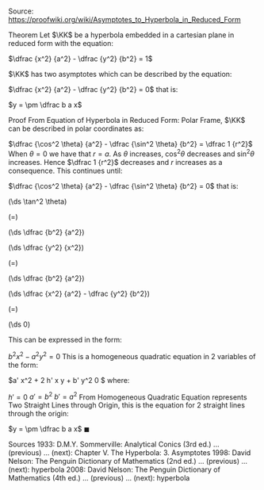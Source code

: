 # 

Source: https://proofwiki.org/wiki/Asymptotes_to_Hyperbola_in_Reduced_Form

Theorem
Let $\KK$ be a hyperbola embedded in a cartesian plane in reduced form with the equation:

$\dfrac {x^2} {a^2} - \dfrac {y^2} {b^2} = 1$

$\KK$ has two asymptotes which can be described by the equation:

$\dfrac {x^2} {a^2} - \dfrac {y^2} {b^2} = 0$
that is: 

$y = \pm \dfrac b a x$


Proof
From Equation of Hyperbola in Reduced Form: Polar Frame, $\KK$ can be described in polar coordinates as:

$\dfrac {\cos^2 \theta} {a^2} - \dfrac {\sin^2 \theta} {b^2} = \dfrac 1 {r^2}$
When $\theta = 0$ we have that $r = a$.
As $\theta$ increases, $\cos^2 \theta$ decreases and $\sin^2 \theta$ increases.
Hence $\dfrac 1 {r^2}$ decreases and $r$ increases as a consequence.
This continues until:

$\dfrac {\cos^2 \theta} {a^2} - \dfrac {\sin^2 \theta} {b^2} = 0$
that is:














\(\ds \tan^2 \theta\)

\(=\)







\(\ds \dfrac {b^2} {a^2}\)




















\(\ds \dfrac {y^2} {x^2}\)

\(=\)







\(\ds \dfrac {b^2} {a^2}\)




















\(\ds \dfrac {x^2} {a^2} - \dfrac {y^2} {b^2}\)

\(=\)







\(\ds 0\)









This can be expressed in the form:

$b^2 x^2 - a^2 y^2 = 0$
This is a homogeneous quadratic equation in $2$ variables of the form:

$a' x^2 + 2 h' x y + b' y^2 0 $
where:

$h' = 0$
$a' = b^2$
$b' = a^2$
From Homogeneous Quadratic Equation represents Two Straight Lines through Origin, this is the equation for $2$ straight lines through the origin:

$y = \pm \dfrac b a x$
$\blacksquare$


Sources
1933: D.M.Y. Sommerville: Analytical Conics (3rd ed.) ... (previous) ... (next): Chapter $\text {V}$. The Hyperbola: $3$. Asymptotes
1998: David Nelson: The Penguin Dictionary of Mathematics (2nd ed.) ... (previous) ... (next): hyperbola
2008: David Nelson: The Penguin Dictionary of Mathematics (4th ed.) ... (previous) ... (next): hyperbola





